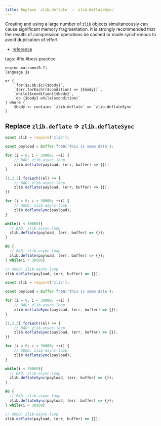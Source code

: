 ```yaml
---
title: Replace `zlib.deflate` ⇒ `zlib.deflateSync`
---
```


Creating and using a large number of `zlib` objects simultaneously can cause significant memory fragmentation. It is strongly recommended that the results of compression operations be cached or made synchronous to avoid duplication of effort

- [reference](https://nodejs.org/api/zlib.html#zlib_threadpool_usage_and_performance_considerations)

tags: #fix #best-practice

```grit
engine marzano(0.1)
language js

or {
    `for($a;$b;$c){$body}`,
    `$arr.forEach(($condition) => {$body})`,
    `while($condition){$body}`,
    `do {$body} while($condition)`
} where {
    $body <: contains `zlib.deflate` => `zlib.deflateSync`
}
```

## Replace `zlib.deflate` ⇒ `zlib.deflateSync`

```javascript
const zlib = require('zlib');

const payload = Buffer.from('This is some data');

for (i = 0; i < 30000; ++i) {
    // BAD: zlib-async-loop
    zlib.deflate(payload, (err, buffer) => {});
}

[1,2,3].forEach((el) => {
    // BAD: zlib-async-loop
    zlib.deflate(payload, (err, buffer) => {});
})

for (i = 0; i < 30000; ++i) {
    // GOOD: zlib-async-loop
    zlib.deflateSync(payload);
}

while(i < 30000){
  // BAD: zlib-async-loop
  zlib.deflate(payload, (err, buffer) => {});
}

do {
  // BAD: zlib-async-loop
  zlib.deflate(payload, (err, buffer) => {});
} while(i < 30000)

// GOOD: zlib-async-loop
zlib.deflate(payload, (err, buffer) => {});

```

```javascript
const zlib = require('zlib');

const payload = Buffer.from('This is some data');

for (i = 0; i < 30000; ++i) {
    // BAD: zlib-async-loop
    zlib.deflateSync(payload, (err, buffer) => {});
}

[1,2,3].forEach((el) => {
    // BAD: zlib-async-loop
    zlib.deflateSync(payload, (err, buffer) => {});
})

for (i = 0; i < 30000; ++i) {
    // GOOD: zlib-async-loop
    zlib.deflateSync(payload);
}

while(i < 30000){
  // BAD: zlib-async-loop
  zlib.deflateSync(payload, (err, buffer) => {});
}

do {
  // BAD: zlib-async-loop
  zlib.deflateSync(payload, (err, buffer) => {});
} while(i < 30000)

// GOOD: zlib-async-loop
zlib.deflate(payload, (err, buffer) => {});
```
